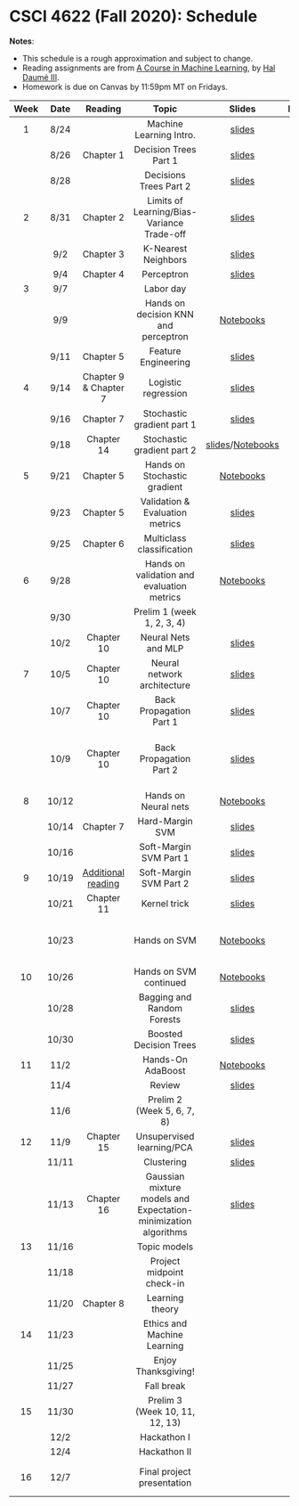 # CSCI 4622 (Fall 2020): Schedule

**Notes**:

- This schedule is a rough approximation and subject to change.
- Reading assignments are from [A Course in Machine Learning](http://ciml.info/), by [Hal Daumé III](http://hal3.name/).
- Homework is due on Canvas by 11:59pm MT on Fridays.


| Week   | Date         | Reading      |                   Topic               	   | Slides      | Homework   | 
|:------:|:------------:| :-----------:| :----------------------------------------:|:-----------:|:----------:|
| 1 | 8/24 |  | Machine Learning Intro.  | [slides](../slides/lec1.pdf) | |
| | 8/26 | Chapter 1 | Decision Trees Part 1 | [slides](../slides/lec2.pdf)| |
| | 8/28 | | Decisions Trees Part 2 | [slides](../slides/lec3.pdf) | |
| 2 | 8/31 | Chapter 2  | Limits of Learning/Bias-Variance Trade-off  | [slides](../slides/lec4.pdf)  | |
| | 9/2 | Chapter 3 | K-Nearest Neighbors  |  [slides](../slides/lec5.pdf) | |
| | 9/4 |  Chapter 4 | Perceptron |  [slides](../slides/lec6.pdf) | |
| 3 | 9/7 |  | Labor day  |  | |
| | 9/9 |  | Hands on decision KNN and perceptron | [Notebooks](../in-class-notebooks) |  |
| | 9/11 | Chapter 5 | Feature Engineering |  [slides](../slides/lec7.pdf) | HW1 due |
| 4 | 9/14 | Chapter 9 & Chapter 7 | Logistic regression| [slides](../slides/lec8.pdf) | |
| | 9/16 | Chapter 7 | Stochastic gradient part 1 | [slides](../slides/lec9.pdf) |
| | 9/18 | Chapter 14  | Stochastic gradient part 2  | [slides](../slides/lec10.pdf)/[Notebooks](../in-class-notebooks)  | |
| 5 | 9/21 | Chapter 5 | Hands on Stochastic gradient  |  [Notebooks](../in-class-notebooks) | |
| | 9/23 |Chapter 5 | Validation & Evaluation metrics  | [slides](../slides/lec11.pdf) | |
| | 9/25 |Chapter 6 |Multiclass classification|[slides](../slides/lec12.pdf)   | HW2 due |
| 6 | 9/28 | |   Hands on validation and evaluation metrics | [Notebooks](../in-class-notebooks) | |
| | 9/30 |  | Prelim 1 (week 1, 2, 3, 4) |  | |
| | 10/2 | Chapter 10 | Neural Nets and MLP 	 | [slides](../slides/lec13.pdf)  |  |
| 7 | 10/5 |  Chapter 10 | Neural network architecture | [slides](../slides/lec14.pdf) | |
| | 10/7 | Chapter 10 | Back Propagation Part 1 | [slides](../slides/lec15.pdf) | |
| | 10/9 | Chapter 10 | Back Propagation Part 2 |  [slides](../slides/lec15.pdf) | Final project team formation due|
| 8 | 10/12 | | Hands on Neural nets	 | [Notebooks](../in-class-notebooks) | |
| | 10/14 | Chapter 7  | Hard-Margin SVM | [slides](../slides/lec16.pdf) | |
| | 10/16 | | Soft-Margin SVM Part 1 | [slides](../slides/lec17.pdf)  | HW3  due |
| 9 | 10/19 | [Additional reading](https://cs.stanford.edu/people/davidknowles/lagrangian_duality.pdf) | Soft-Margin SVM Part 2 | [slides](../slides/lec17.pdf)   | |
| | 10/21 | Chapter 11 | Kernel trick | [slides](../slides/lec18.pdf)   | |
| | 10/23 |  | Hands on SVM | [Notebooks](../in-class-notebooks)  | Final project proposal due |
| 10 | 10/26 |  |  Hands on SVM continued   | [Notebooks](../in-class-notebooks)  | |
| | 10/28 | | Bagging and Random Forests 	| [slides](../slides/lec19.pdf)  | |
| | 10/30 | | Boosted Decision Trees  | [slides](../slides/lec20.pdf)  | HW4 due |
| 11 | 11/2 | | Hands-On AdaBoost  | [Notebooks](../in-class-notebooks)  | |
| | 11/4 | |  Review | [slides](../slides/lec21.pdf)     | |
| | 11/6 | | Prelim 2 (Week 5, 6, 7, 8)  | |  |
| 12 | 11/9 | Chapter 15   |  Unsupervised learning/PCA | [slides](../slides/lec22.pdf)   | |
| | 11/11 | |  Clustering   | [slides](../slides/lec23.pdf)   | |
| | 11/13 | Chapter 16  |  Gaussian mixture models and Expectation-minimization algorithms     | [slides](../slides/lec24.pdf) | |
| 13 | 11/16 | | Topic models | | |
| | 11/18 | | Project midpoint check-in | | |
| | 11/20 | Chapter 8 | Learning theory |    | HW5 due  |
| 14 | 11/23 |  |   Ethics and Machine Learning   | | |
| | 11/25 | | Enjoy Thanksgiving! | | |
| | 11/27 | | Fall break | | |
| 15 | 11/30 |  |  Prelim 3 (Week 10, 11, 12, 13) | |
| | 12/2 | | Hackathon I |  | |
| | 12/4 | | Hackathon II | | |
| 16 | 12/7 |  | Final project presentation | |  Final project report due|

